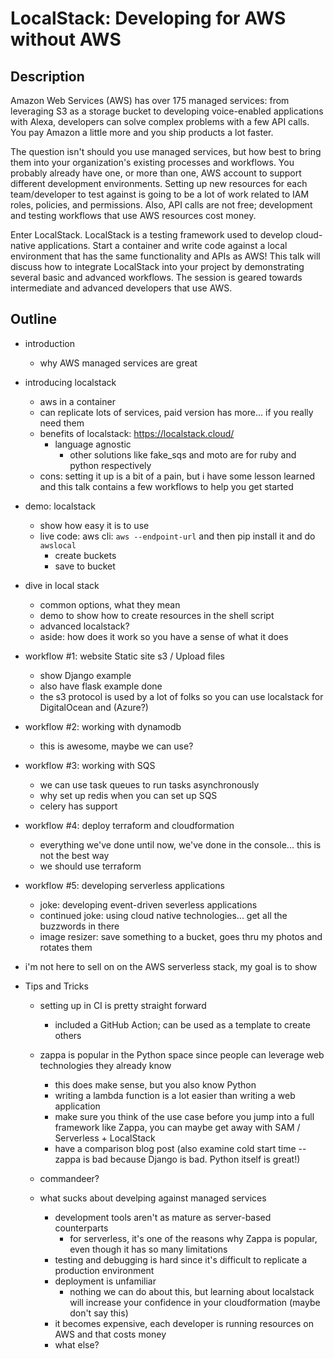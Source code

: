 # LocalStack: Developing for AWS without AWS

## Description

Amazon Web Services (AWS) has over 175 managed services: from leveraging S3 as a storage bucket to developing voice-enabled applications with Alexa, developers can solve complex problems with a few API calls. You pay Amazon a little more and you ship products a lot faster.

The question isn't should you use managed services, but how best to bring them into your organization's existing processes and workflows. You probably already have one, or more than one, AWS account to support different development environments. Setting up new resources for each team/developer to test against is going to be a lot of work related to IAM roles, policies, and permissions. Also, API calls are not free; development and testing workflows that use AWS resources cost money.

Enter LocalStack. LocalStack is a testing framework used to develop cloud-native applications. Start a container and write code against a local environment that has the same functionality and APIs as AWS! This talk will discuss how to integrate LocalStack into your project by demonstrating several basic and advanced workflows. The session is geared towards intermediate and advanced developers that use AWS.

## Outline

- introduction
  - why AWS managed services are great

- introducing localstack
  - aws in a container
  - can replicate lots of services, paid version has more... if you really need them
  - benefits of localstack: https://localstack.cloud/
    - language agnostic
      - other solutions like fake_sqs and moto are for ruby and python respectively
  - cons: setting it up is a bit of a pain, but i have some lesson learned and this talk contains a few workflows to help you get started

- demo: localstack
  - show how easy it is to use
  - live code: aws cli: `aws --endpoint-url` and then pip install it and do `awslocal`
    - create buckets
    - save to bucket

- dive in local stack
  - common options, what they mean
  - demo to show how to create resources in the shell script
  - advanced localstack?
  - aside: how does it work so you have a sense of what it does

- workflow #1: website Static site s3 / Upload files
  - show Django example
  - also have flask example done
  - the s3 protocol is used by a lot of folks so you can use localstack for DigitalOcean and (Azure?)

- workflow #2: working with dynamodb
  - this is awesome, maybe we can use?

- workflow #3: working with SQS
  - we can use task queues to run tasks asynchronously
  - why set up redis when you can set up SQS
  - celery has support

- workflow #4: deploy terraform and cloudformation
  - everything we've done until now, we've done in the console... this is not the best way
  - we should use terraform

- workflow #5: developing serverless applications
  - joke: developing event-driven severless applications
  - continued joke: using cloud native technologies... get all the buzzwords in there
  - image resizer: save something to a bucket, goes thru my photos and rotates them

- i'm not here to sell on on the AWS serverless stack, my goal is to show

- Tips and Tricks
  - setting up in CI is pretty straight forward
    - included a GitHub Action; can be used as a template to create others
  - zappa is popular in the Python space since people can leverage web technologies they already know
    - this does make sense, but you also know Python
    - writing a lambda function is a lot easier than writing a web application
    - make sure you think of the use case before you jump into a full framework like Zappa, you can maybe get away with SAM / Serverless + LocalStack
    - have a comparison blog post (also examine cold start time -- zappa is bad because Django is bad. Python itself is great!)
  - commandeer?

  - what sucks about develping against managed services
    - development tools aren't as mature as server-based counterparts
      - for serverless, it's one of the reasons why Zappa is popular, even though it has so many limitations
    - testing and debugging is hard since it's difficult to replicate a production environment
    - deployment is unfamiliar
      - nothing we can do about this, but learning about localstack will increase your confidence in your cloudformation (maybe don't say this)
    - it becomes expensive, each developer is running resources on AWS and that costs money
    - what else?

